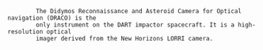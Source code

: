 
            The Didymos Reconnaissance and Asteroid Camera for Optical navigation (DRACO) is the 
            only instrument on the DART impactor spacecraft. It is a high-resolution optical 
            imager derived from the New Horizons LORRI camera.
        
